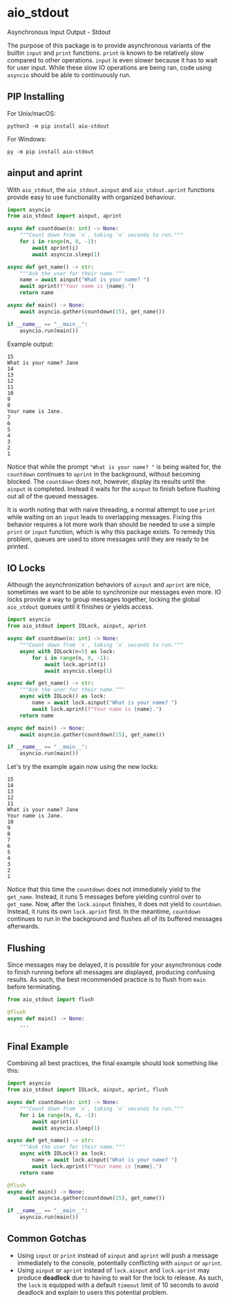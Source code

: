 # aio_stdout
 Asynchronous Input Output - Stdout

The purpose of this package is to provide asynchronous variants of the builtin `input` and `print` functions. `print` is known to be relatively slow compared to other operations. `input` is even slower because it has to wait for user input. While these slow IO operations are being ran, code using `asyncio` should be able to continuously run.

PIP Installing
---------------

For Unix/macOS:
```
python3 -m pip install aio-stdout
```

For Windows:
```
py -m pip install aio-stdout
```

ainput and aprint
------------------

With `aio_stdout`, the `aio_stdout.ainput` and `aio_stdout.aprint` functions provide easy to use functionality with organized behaviour.

```python
import asyncio
from aio_stdout import ainput, aprint

async def countdown(n: int) -> None:
    """Count down from `n`, taking `n` seconds to run."""
    for i in range(n, 0, -1):
        await aprint(i)
        await asyncio.sleep(1)

async def get_name() -> str:
    """Ask the user for their name."""
    name = await ainput("What is your name? ")
    await aprint(f"Your name is {name}.")
    return name

async def main() -> None:
    await asyncio.gather(countdown(15), get_name())

if __name__ == "__main__":
    asyncio.run(main())
```

Example output:

```
15
What is your name? Jane
14
13
12
11
10
9
8
Your name is Jane.
7
6
5
4
3
2
1
```

Notice that while the prompt `"What is your name? "` is being waited for, the `countdown` continues to `aprint` in the background, without becoming blocked. The `countdown` does not, however, display its results until the `ainput` is completed. Instead it waits for the `ainput` to finish before flushing out all of the queued messages.

It is worth noting that with naive threading, a normal attempt to use `print` while waiting on an `input` leads to overlapping messages. Fixing this behavior requires a lot more work than should be needed to use a simple `print` or `input` function, which is why this package exists. To remedy this problem, queues are used to store messages until they are ready to be printed. 

IO Locks
---------

Although the asynchronization behaviors of `ainput` and `aprint` are nice, sometimes we want to be able to synchronize our messages even more. IO locks provide a way to group messages together, locking the global `aio_stdout` queues until it finishes or yields access.

```python
import asyncio
from aio_stdout import IOLock, ainput, aprint

async def countdown(n: int) -> None:
    """Count down from `n`, taking `n` seconds to run."""
    async with IOLock(n=5) as lock:
        for i in range(n, 0, -1):
            await lock.aprint(i)
            await asyncio.sleep(1)

async def get_name() -> str:
    """Ask the user for their name."""
    async with IOLock() as lock:
        name = await lock.ainput("What is your name? ")
        await lock.aprint(f"Your name is {name}.")
    return name

async def main() -> None:
    await asyncio.gather(countdown(15), get_name())

if __name__ == "__main__":
    asyncio.run(main())
```

Let's try the example again now using the new locks:

```
15
14
13
12
11
What is your name? Jane
Your name is Jane.
10
9
8
7
6
5
4
3
2
1
```

Notice that this time the `countdown` does not immediately yield to the `get_name`. Instead, it runs 5 messages before yielding control over to `get_name`. Now, after the `lock.ainput` finishes, it does not yield to `countdown`. Instead, it runs its own `lock.aprint` first. In the meantime, `countdown` continues to run in the background and flushes all of its buffered messages afterwards.

Flushing
---------

Since messages may be delayed, it is possible for your asynchronous code to finish running before all messages are displayed, producing confusing results. As such, the best recommended practice is to flush from `main` before terminating.

```python
from aio_stdout import flush

@flush
async def main() -> None:
    ...
```

Final Example
-------------

Combining all best practices, the final example should look something like this:

```python
import asyncio
from aio_stdout import IOLock, ainput, aprint, flush

async def countdown(n: int) -> None:
    """Count down from `n`, taking `n` seconds to run."""
    for i in range(n, 0, -1):
        await aprint(i)
        await asyncio.sleep(1)

async def get_name() -> str:
    """Ask the user for their name."""
    async with IOLock() as lock:
        name = await lock.ainput("What is your name? ")
        await lock.aprint(f"Your name is {name}.")
    return name

@flush
async def main() -> None:
    await asyncio.gather(countdown(15), get_name())

if __name__ == "__main__":
    asyncio.run(main())
```

Common Gotchas
---------------

- Using `input` or `print` instead of `ainput` and `aprint` will push a message immediately to the console, potentially conflicting with `ainput` or `aprint`.
- Using `ainput` or `aprint` instead of `lock.ainput` and `lock.aprint` may produce **deadlock** due to having to wait for the lock to release. As such, the `lock` is equipped with a default `timeout` limit of 10 seconds to avoid deadlock and explain to users this potential problem.
